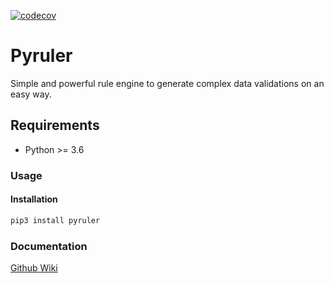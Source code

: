 [![codecov](https://codecov.io/gh/danteay/pyruler/branch/master/graph/badge.svg?token=WZ9QXIJ3Z7)](https://codecov.io/gh/danteay/pyruler)

# Pyruler

Simple and powerful rule engine to generate complex data validations on an easy way.

## Requirements

- Python >= 3.6

### Usage

#### Installation

```bash
pip3 install pyruler
```

### Documentation

[Github Wiki](https://pyruler.readthedocs.io)
